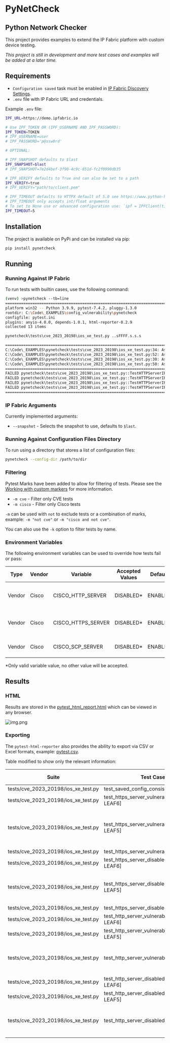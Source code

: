 #  PyNetCheck

## Python Network Checker

This project provides examples to extend the IP Fabric platform with custom device testing.

*This project is still in development and more test cases and examples will be added at a later time.*

## Requirements

* `Configuration saved` task must be enabled in [IP Fabric Discovery Settings](https://docs.ipfabric.io/latest/IP_Fabric_Settings/Discovery_and_Snapshots/Discovery_Settings/disabled_discovery_tasks/).
* `.env` file with IP Fabric URL and credentials.

Example `.env` file:

```bash
IPF_URL=https://demo.ipfabric.io

# Use IPF_TOKEN OR (IPF_USERNAME AND IPF_PASSWORD):
IPF_TOKEN=TOKEN
# IPF_USERNAME=user
# IPF_PASSWORD='p@ssw0rd'

# OPTIONAL:

# IPF_SNAPSHOT defaults to $last
IPF_SNAPSHOT=$last
# IPF_SNAPSHOT=7e2d4bef-3f90-4c9c-851d-fc2f0990db35

# IPF_VERIFY defaults to True and can also be set to a path
IPF_VERIFY=true
# IPF_VERIFY="path/to/client.pem"

# IPF_TIMEOUT defaults to HTTPX default of 5.0 see https://www.python-httpx.org/advanced/#timeout-configuration
# IPF_TIMEOUT only accepts int/float arguments
# To set to None use or advanced configuration use: `ipf = IPFClient(timeout=None)`
IPF_TIMEOUT=5
```

## Installation

The project is available on PyPi and can be installed via pip:

```bash
pip install pynetcheck
```

## Running

### Running Against IP Fabric

To run tests with builtin cases, use the following command:

```bash
(venv) >pynetcheck --tb=line                         
========================================================================================== test session starts ==========================================================================================
platform win32 -- Python 3.9.9, pytest-7.4.2, pluggy-1.3.0
rootdir: C:\Code\_EXAMPLES\config_vulnerability\pynetcheck
configfile: pytest.ini
plugins: anyio-4.0.0, depends-1.0.1, html-reporter-0.2.9
collected 13 items                                                                                                                                                                                       

pynetcheck\tests\cve_2023_20198\ios_xe_test.py ..sFFFF.s.s.s                                                                                                                                       [100%]

=============================================================================================== FAILURES ================================================================================================ 
C:\Code\_EXAMPLES\pynetcheck\tests\cve_2023_20198\ios_xe_test.py:34: AssertionError: Startup - HTTP secure-server Enabled
C:\Code\_EXAMPLES\pynetcheck\tests\cve_2023_20198\ios_xe_test.py:52: AssertionError: Startup - HTTP secure-server Vulnerable
C:\Code\_EXAMPLES\pynetcheck\tests\cve_2023_20198\ios_xe_test.py:30: AssertionError: Running - HTTP server Enabled
C:\Code\_EXAMPLES\pynetcheck\tests\cve_2023_20198\ios_xe_test.py:50: AssertionError: Running - HTTP server Vulnerable
======================================================================================== short test summary info ========================================================================================
FAILED pynetcheck\tests\cve_2023_20198\ios_xe_test.py::TestHTTPServerIPF::test_https_server_disabled[L77R11-LEAF5] - AssertionError: Startup - HTTP secure-server Enabled
FAILED pynetcheck\tests\cve_2023_20198\ios_xe_test.py::TestHTTPServerIPF::test_https_server_vulnerable[L77R11-LEAF5] - AssertionError: Startup - HTTP secure-server Vulnerable
FAILED pynetcheck\tests\cve_2023_20198\ios_xe_test.py::TestHTTPServerIPF::test_http_server_disabled[L67CSR16] - AssertionError: Running - HTTP server Enabled
FAILED pynetcheck\tests\cve_2023_20198\ios_xe_test.py::TestHTTPServerIPF::test_http_server_vulnerable[L67CSR16] - AssertionError: Running - HTTP server Vulnerable
================================================================================ 4 failed, 5 passed, 4 skipped in 1.94s ================================================================================= 
```

### IP Fabric Arguments

Currently implemented arguments:

* `--snapshot` - Selects the snapshot to use, defaults to `$last`.

### Running Against Configuration Files Directory

To run using a directory that stores a list of configuration files:

```bash
pynetcheck --config-dir /path/to/dir
```

### Filtering

Pytest Marks have been added to allow for filtering of tests. 
Please see the [Working with custom markers](https://docs.pytest.org/en/latest/example/markers.html) for more information.

* `-m cve` - Filter only CVE tests
* `-m cisco` - Filter only Cisco tests

`-m` can be used with `not` to exclude tests or a combination of marks, example: `-m "not cve"` or `-m "cisco and not cve"`.

You can also use the `-k` option to filter tests by name.

### Environment Variables

The following environment variables can be used to override how tests fail or pass:

| Type   | Vendor | Variable           | Accepted Values | Default | Description                           |
|--------|--------|--------------------|-----------------|---------|---------------------------------------|
| Vendor | Cisco  | CISCO_HTTP_SERVER  | DISABLED*       | ENABLED | Will fail if HTTP server is enabled.  |
| Vendor | Cisco  | CISCO_HTTPS_SERVER | DISABLED*       | ENABLED | Will fail if HTTPS server is enabled. |
| Vendor | Cisco  | CISCO_SCP_SERVER   | DISABLED*       | ENABLED | Will fail if SCP server is enabled.   |

*Only valid variable value, no other value will be accepted.

## Results

### HTML

Results are stored in the [pytest_html_report.html](https://gitlab.com/ip-fabric/integrations/pynetcheck/-/raw/main/example/pytest_html_report.html) which can be viewed in any browser.  

![img.png](https://gitlab.com/ip-fabric/integrations/pynetcheck/-/raw/main/example/pytest_html.png)

### Exporting

The `pytest-html-reporter` also provides the ability to export via CSV or Excel formats, example: [pytest.csv](example/pytest.csv).

Table modified to show only the relevant information:

| Suite                               | Test Case                                  | Status | Time (s) | Error Message                                               |
|-------------------------------------|--------------------------------------------|--------|----------|-------------------------------------------------------------|
| tests/cve_2023_20198/ios_xe_test.py | test_saved_config_consistency              | PASS   | 0.21     |                                                             |
| tests/cve_2023_20198/ios_xe_test.py | test_https_server_vulnerable[L77R12-LEAF6] | SKIP   | 0        |                                                             |
| tests/cve_2023_20198/ios_xe_test.py | test_https_server_vulnerable[L77R11-LEAF5] | FAIL   | 0        | E   AssertionError: Startup - HTTP secure-server Vulnerable |
| tests/cve_2023_20198/ios_xe_test.py | test_https_server_vulnerable[L67CSR16]     | SKIP   | 0        |                                                             |
| tests/cve_2023_20198/ios_xe_test.py | test_https_server_disabled[L77R12-LEAF6]   | PASS   | 0        |                                                             |
| tests/cve_2023_20198/ios_xe_test.py | test_https_server_disabled[L77R11-LEAF5]   | FAIL   | 0        | E   AssertionError: Startup - HTTP secure-server Enabled    |
| tests/cve_2023_20198/ios_xe_test.py | test_https_server_disabled[L67CSR16]       | PASS   | 0        |                                                             |
| tests/cve_2023_20198/ios_xe_test.py | test_http_server_vulnerable[L77R12-LEAF6]  | SKIP   | 0        |                                                             |
| tests/cve_2023_20198/ios_xe_test.py | test_http_server_vulnerable[L77R11-LEAF5]  | SKIP   | 0        |                                                             |
| tests/cve_2023_20198/ios_xe_test.py | test_http_server_vulnerable[L67CSR16]      | FAIL   | 0        | E   AssertionError: Running - HTTP server Vulnerable        |
| tests/cve_2023_20198/ios_xe_test.py | test_http_server_disabled[L77R12-LEAF6]    | PASS   | 0.13     |                                                             |
| tests/cve_2023_20198/ios_xe_test.py | test_http_server_disabled[L77R11-LEAF5]    | PASS   | 0.15     |                                                             |
| tests/cve_2023_20198/ios_xe_test.py | test_http_server_disabled[L67CSR16]        | FAIL   | 0.15     | E   AssertionError: Running - HTTP server Enabled           |

